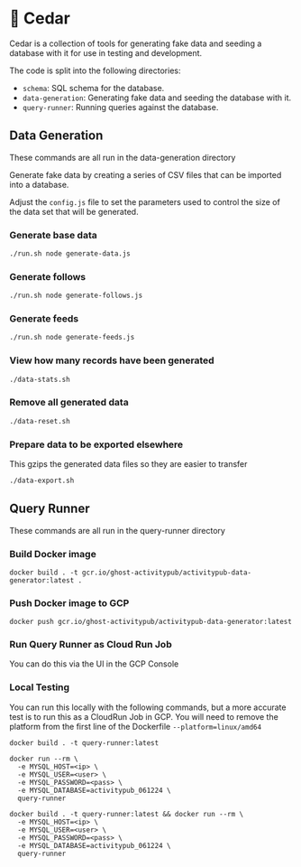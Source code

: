# 🌳 Cedar

Cedar is a collection of tools for generating fake data and seeding a database
with it for use in testing and development. 

The code is split into the following directories:

  - `schema`: SQL schema for the database.
  - `data-generation`: Generating fake data and seeding the database with it.
  - `query-runner`: Running queries against the database.

## Data Generation

These commands are all run in the data-generation directory

Generate fake data by creating a series of CSV files that can be imported into a
database.

Adjust the `config.js` file to set the parameters used to control the size of
the data set that will be generated.

### Generate base data

```bash
./run.sh node generate-data.js
```

### Generate follows

```bash
./run.sh node generate-follows.js
```

### Generate feeds

```bash
./run.sh node generate-feeds.js
```

### View how many records have been generated

```bash
./data-stats.sh
```

### Remove all generated data

```bash
./data-reset.sh
```

### Prepare data to be exported elsewhere

This gzips the generated data files so they are easier to transfer

```bash
./data-export.sh
```

## Query Runner

These commands are all run in the query-runner directory

### Build Docker image

```
docker build . -t gcr.io/ghost-activitypub/activitypub-data-generator:latest .
```

### Push Docker image to GCP

```
docker push gcr.io/ghost-activitypub/activitypub-data-generator:latest
```

### Run Query Runner as Cloud Run Job

You can do this via the UI in the GCP Console

### Local Testing

You can run this locally with the following commands, but a more accurate test
is to run this as a CloudRun Job in GCP. You will need to remove the platform
from the first line of the Dockerfile `--platform=linux/amd64`

```
docker build . -t query-runner:latest
```

```
docker run --rm \ 
  -e MYSQL_HOST=<ip> \
  -e MYSQL_USER=<user> \
  -e MYSQL_PASSWORD=<pass> \
  -e MYSQL_DATABASE=activitypub_061224 \
  query-runner
```

```
docker build . -t query-runner:latest && docker run --rm \
  -e MYSQL_HOST=<ip> \
  -e MYSQL_USER=<user> \
  -e MYSQL_PASSWORD=<pass> \
  -e MYSQL_DATABASE=activitypub_061224 \
  query-runner
```


